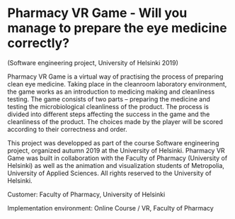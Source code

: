 # Pharmacy VR Game - Will you manage to prepare the eye medicine correctly?

(Software engineering project, University of Helsinki 2019)


Pharmacy VR Game is a virtual way of practising the process of preparing clean eye medicine. Taking place in the cleanroom laboratory environment, the game works as an introduction to medicing making and cleanliness testing. The game consists of two parts – preparing the medicine and testing the microbiological cleanliness of the product. The process is divided into different steps affecting the success in the game and the cleanliness of the product. The choices made by the player will be scored according to their correctness and order.

This project was developped as part of the course Software engineering project, organized autumn 2019 at the University of Helsinki. Pharmacy VR Game was built in collaboration with the Faculty of Pharmacy (University of Helsinki) as well as the animation and visualization students of Metropolia, University of Applied Sciences. All rights reserved to the University of Helsinki.

Customer: Faculty of Pharmacy, University of Helsinki

Implementation environment: Online Course / VR, Faculty of Pharmacy
